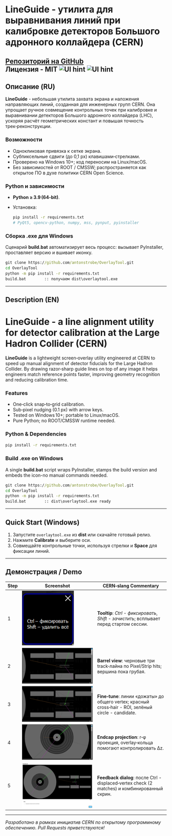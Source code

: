 
# LineGuide - утилита для выравнивания линий при калибровке детекторов Большого адронного коллайдера (CERN)
[Репозиторий на GitHub](https://github.com/antonstrobe/OverlayTool)  
Лицензия - MIT
![UI hint](app.ico) 
![UI hint](https://upload.wikimedia.org/wikipedia/commons/4/46/Views_of_the_LHC_tunnel_sector_3-4%2C_tirage_2.jpg) 
---

## Описание (RU)

**LineGuide** - небольшая утилита захвата экрана и наложения направляющих линий, созданная для инженерных групп CERN. Она упрощает ручное совмещение контрольных точек при калибровке и выравнивании детекторов Большого адронного коллайдера (LHC), ускоряя расчёт геометрических констант и повышая точность трек‑реконструкции.

### Возможности

* Однокликовая привязка к сетке экрана.  
* Субпиксельные сдвиги (до 0,1 px) клавишами‑стрелками.  
* Проверено на Windows 10+; код переносим на Linux/macOS.  
* Без зависимостей от ROOT / CMSSW; распространяется как открытое ПО в духе политики CERN Open Science.

### Python и зависимости

* **Python ≥ 3.9 (64‑bit)**.  
* Установка:

  ```bash
  pip install -r requirements.txt
  # PyQt5, opencv-python, numpy, mss, pynput, pyinstaller
  ```

### Сборка .exe для Windows

Сценарий **build.bat** автоматизирует весь процесс: вызывает PyInstaller, проставляет версию и вшивает иконку.

```cmd
git clone https://github.com/antonstrobe/OverlayTool.git
cd OverlayTool
python -m pip install -r requirements.txt
build.bat        :: получаем dist\overlaytool.exe
```

---

## Description (EN)
# LineGuide - a line alignment utility for detector calibration at the Large Hadron Collider (CERN)
**LineGuide** is a lightweight screen‑overlay utility engineered at CERN to speed up manual alignment of detector fiducials for the Large Hadron Collider. By drawing razor‑sharp guide lines on top of any image it helps engineers match reference points faster, improving geometry recognition and reducing calibration time.

### Features

* One‑click snap‑to‑grid calibration.  
* Sub‑pixel nudging (0.1 px) with arrow keys.  
* Tested on Windows 10+; portable to Linux/macOS.  
* Pure Python; no ROOT/CMSSW runtime needed.

### Python & Dependencies

```bash
pip install -r requirements.txt
```

### Build .exe on Windows

A single **build.bat** script wraps PyInstaller, stamps the build version and embeds the icon-no manual commands needed.

```cmd
git clone https://github.com/antonstrobe/OverlayTool.git
cd OverlayTool
python -m pip install -r requirements.txt
build.bat        :: dist\overlaytool.exe ready
```

---

## Quick Start (Windows)

1. Запустите `overlaytool.exe` из **dist** или скачайте готовый релиз.  
2. Нажмите **Calibrate** и выберите оси.  
3. Совмещайте контрольные точки, используя стрелки и **Space** для фиксации линий.

---

## Демонстрация / Demo

| Step | Screenshot | CERN‑slang Commentary |
| ---- | ---------- | --------------------- |
| 1 | ![UI hint](docs/images/1.png) | **Tooltip**: *Ctrl - фиксировать*, *Shift - зачистить*; всплывает перед стартом сессии. |
| 2 | ![Barrel view - raw](docs/images/2.png) | **Barrel view**: черновые три track‑лайна по Pixel/Strip hits; вершина пока грубая. |
| 3 | ![Barrel view - tuned](docs/images/3.png) | **Fine‑tune**: линии «дожаты» до общего vertex; красный cross‑hair - ROI, зелёный circle - candidate. |
| 4 | ![Endcap projection](docs/images/4.png) | **Endcap projection**: r‑φ проекция, overlay‑кольца помогают контролировать ∆z. |
| 5 | ![Feedback panel](docs/images/5.png) | **Feedback dialog**: после Ctrl - displaced‑vertex check (2 matches) и комбинированный скрин. |

---

*Разработано в рамках инициатив CERN по открытому программному обеспечению. Pull Requests приветствуются!*

